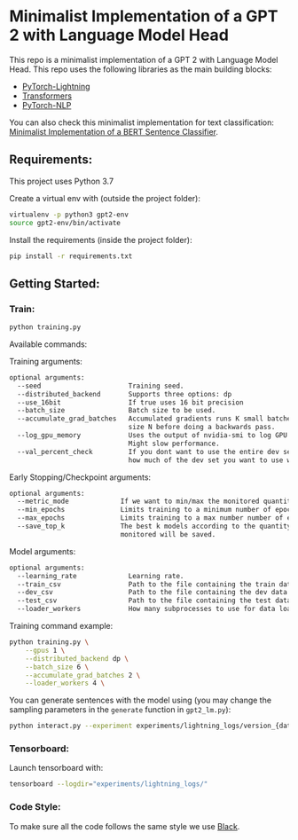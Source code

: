# Minimalist Implementation of a GPT 2 with Language Model Head

This repo is a minimalist implementation of a GPT 2 with Language Model Head.
This repo uses the following libraries as the main building blocks:

- [PyTorch-Lightning](https://pytorch-lightning.readthedocs.io/en/latest/)
- [Transformers](https://huggingface.co/transformers/index.html)
- [PyTorch-NLP](https://pytorchnlp.readthedocs.io/en/latest/index.html)

You can also check this minimalist implementation for text classification: [Minimalist Implementation of a BERT Sentence Classifier](https://github.com/ricardorei/lightning-text-classification).

## Requirements:

This project uses Python 3.7

Create a virtual env with (outside the project folder):

```bash
virtualenv -p python3 gpt2-env
source gpt2-env/bin/activate
```

Install the requirements (inside the project folder):
```bash
pip install -r requirements.txt
```

## Getting Started:

### Train:
```bash
python training.py
```

Available commands:

Training arguments:
```bash
optional arguments:
  --seed                      Training seed.
  --distributed_backend       Supports three options: dp
  --use_16bit                 If true uses 16 bit precision
  --batch_size                Batch size to be used.
  --accumulate_grad_batches   Accumulated gradients runs K small batches of \
                              size N before doing a backwards pass.
  --log_gpu_memory            Uses the output of nvidia-smi to log GPU usage. \
                              Might slow performance.
  --val_percent_check         If you dont want to use the entire dev set, set \
                              how much of the dev set you want to use with this flag.      
```

Early Stopping/Checkpoint arguments:
```bash
optional arguments:
  --metric_mode             If we want to min/max the monitored quantity.
  --min_epochs              Limits training to a minimum number of epochs
  --max_epochs              Limits training to a max number number of epochs
  --save_top_k              The best k models according to the quantity \
                            monitored will be saved.
```

Model arguments:

```bash
optional arguments:
  --learning_rate             Learning rate.
  --train_csv                 Path to the file containing the train data.
  --dev_csv                   Path to the file containing the dev data.
  --test_csv                  Path to the file containing the test data.
  --loader_workers            How many subprocesses to use for data loading.
```

Training command example:
```bash
python training.py \
    --gpus 1 \
    --distributed_backend dp \
    --batch_size 6 \
    --accumulate_grad_batches 2 \
    --loader_workers 4 \
```

You can generate sentences with the model using (you may change the sampling parameters in the `generate` function in `gpt2_lm.py`):
```bash
python interact.py --experiment experiments/lightning_logs/version_{date}
```


### Tensorboard:

Launch tensorboard with:
```bash
tensorboard --logdir="experiments/lightning_logs/"
```

### Code Style:
To make sure all the code follows the same style we use [Black](https://github.com/psf/black).
